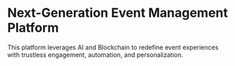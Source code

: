 # Next-Generation Event Management Platform

This platform leverages AI and Blockchain to redefine event experiences with trustless engagement, automation, and personalization.
